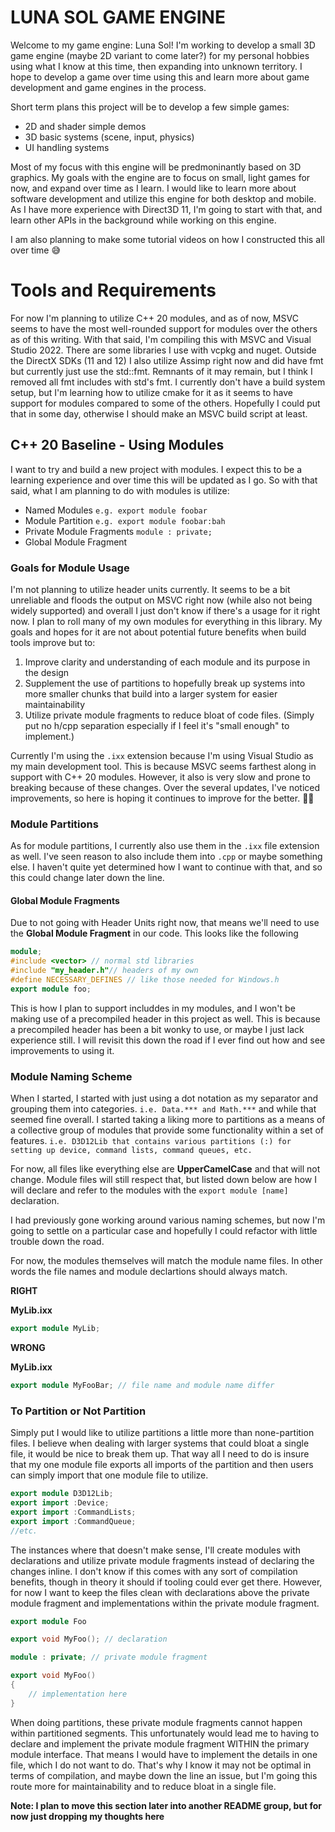 # LUNA SOL GAME ENGINE

Welcome to my game engine: Luna Sol! I'm working to develop a small 3D game engine (maybe 2D variant to come later?) for my personal hobbies using what I know at this time, then expanding into unknown territory. I hope to develop a game over time using this and learn more about game development and game engines in the process. 

Short term plans this project will be to develop a few simple games:
* 2D and shader simple demos
* 3D basic systems (scene, input, physics)
* UI handling systems

Most of my focus with this engine will be predmoninantly based on 3D graphics. My goals with the engine are to focus on small, light games for now, and expand over time as I learn. I would like to learn more about software development and utilize this engine for both desktop and mobile. As I have more experience with Direct3D 11, I'm going to start with that, and learn other APIs in the background while working on this engine.

I am also planning to make some tutorial videos on how I constructed this all over time 😅

# Tools and Requirements

For now I'm planning to utilize C++ 20 modules, and as of now, MSVC seems to have the most well-rounded support for modules over the others as of this writing. With that said, I'm compiling this with MSVC and Visual Studio 2022. There are some libraries I use with vcpkg and nuget. Outside the DirectX SDKs (11 and 12) I also utilize Assimp right now and did have fmt but currently just use the std::fmt. Remnants of it may remain, but I think I removed all fmt includes with std's fmt. I currently don't have a build system setup, but I'm learning how to utilize cmake for it as it seems to have support for modules compared to some of the others. Hopefully I could put that in some day, otherwise I should make an MSVC build script at least. 

## C++ 20 Baseline - Using Modules
I want to try and build a new project with modules. I expect this to be a learning experience and over time this will be updated as I go. 
So with that said, what I am planning to do with modules is utilize:
* Named Modules `e.g. export module foobar`
* Module Partition `e.g. export module foobar:bah`
* Private Module Fragments `module : private;`
* Global Module Fragment

### Goals for Module Usage

I'm not planning to utilize header units currently. It seems to be a bit unreliable and floods the output on MSVC right now (while also not being widely supported) and overall I just don't know if there's a usage for it right now. I plan to roll many of my own modules for everything in this library. My goals and hopes for it are not about potential future benefits when build tools improve but to:
1. Improve clarity and understanding of each module and its purpose in the design
1. Supplement the use of partitions to hopefully break up systems into more smaller chunks that build into a larger system for easier maintainability
1. Utilize private module fragments to reduce bloat of code files. (Simply put no h/cpp separation especially if I feel it's "small enough" to implement.)

Currently I'm using the `.ixx` extension because I'm using Visual Studio as my main development tool. This is because MSVC seems farthest along in support with C++ 20 modules. However, it also is very slow and prone to breaking because of these changes. Over the several updates, I've noticed improvements, so here is hoping it continues to improve for the better. 🤞🏼

### Module Partitions 

As for module partitions, I currently also use them in the `.ixx` file extension as well. I've seen reason to also include them into `.cpp` or maybe something else. I haven't quite yet determined how I want to continue with that, and so this could change later down the line. 

#### Global Module Fragments

Due to not going with Header Units right now, that means we'll need to use the **Global Module Fragment** in our code. This looks like the following
```cpp
module;
#include <vector> // normal std libraries
#include "my_header.h"// headers of my own
#define NECESSARY_DEFINES // like those needed for Windows.h
export module foo;
```

This is how I plan to support includdes in my modules, and I won't be making use of a precompiled header in this project as well. This is because a precompiled header has been a bit wonky to use, or maybe I just lack experience still. I will revisit this down the road if I ever find out how and see improvements to using it. 

### Module Naming Scheme
When I started, I started with just using a dot notation as my separator and grouping them into categories. `i.e. Data.*** and Math.***` and while that seemed fine overall. I started taking a liking more to partitions as a means of a collective group of modules that provide some functionality within a set of features. `i.e. D3D12Lib that contains various partitions (:) for setting up device, command lists, command queues, etc.`

For now, all files like everything else are **UpperCamelCase** and that will not change. Module files will still respect that, but listed down below are how I will declare and refer to the modules with the `export module [name]` declaration.

I had previously gone working around various naming schemes, but now I'm going to settle on a particular case and hopefully I could refactor with little trouble down the road. 

For now, the modules themselves will match the module name files. In other words the file names and module declartions should always match. 

**RIGHT**

**MyLib.ixx**
```cpp
export module MyLib;
```

**WRONG**

**MyLib.ixx** 
```cpp
export module MyFooBar; // file name and module name differ
```

### To Partition or Not Partition ##
Simply put I would like to utilize partitions a little more than none-partition files. I believe when dealing with larger systems that could bloat a single file, it would be nice to break them up. That way all I need to do is insure that my one module file exports all imports of the partition and then users can simply import that one module file to utilize. 

```cpp
export module D3D12Lib;
export import :Device;
export import :CommandLists;
export import :CommandQueue;
//etc. 
```

The instances where that doesn't make sense, I'll create modules with declarations and utilize private module fragments instead of declaring the changes inline. I don't know if this comes with any sort of compilation benefits, though in theory it should if tooling could ever get there. However, for now I want to keep the files clean with declarations above the private module fragment and implementations within the private module fragment. 

```cpp
export module Foo

export void MyFoo(); // declaration

module : private; // private module fragment

export void MyFoo()
{
    // implementation here
}
```

When doing partitions, these private module fragments cannot happen within partitioned segments. This unfortunately would lead me to having to declare and implement the private module fragment WITHIN the primary module interface. That means I would have to implement the details in one file, which I do not want to do. That's why I know it may not be optimal in terms of compilation, and maybe down the line an issue, but I'm going this route more for maintainability and to reduce bloat in a single file.

**Note: I plan to move this section later into another README group, but for now just dropping my thoughts here**